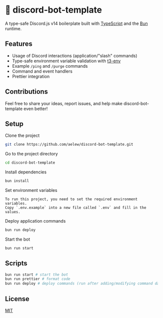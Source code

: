 # 📝 discord-bot-template

A type-safe Discord.js v14 boilerplate built with [TypeScript](https://www.typescriptlang.org) and the [Bun](https://bun.sh) runtime.

## Features

- Usage of Discord interactions (application/"slash" commands)
- Type-safe environment variable validation with [t3-env](https://env.t3.gg)
- Example `/ping` and `/purge` commands
- Command and event handlers
- Prettier integration

## Contributions

Feel free to share your ideas, report issues, and help make discord-bot-template even better!

## Setup

Clone the project

```bash
git clone https://github.com/aelew/discord-bot-template.git
```

Go to the project directory

```bash
cd discord-bot-template
```

Install dependencies

```bash
bun install
```

Set environment variables

```
To run this project, you need to set the required environment variables.
Copy `.env.example` into a new file called `.env` and fill in the values.
```

Deploy application commands

```bash
bun run deploy
```

Start the bot

```bash
bun run start
```

## Scripts

```bash
bun run start # start the bot
bun run prettier # format code
bun run deploy # deploy commands (run after adding/modifying command data)
```

## License

[MIT](https://choosealicense.com/licenses/mit/)
